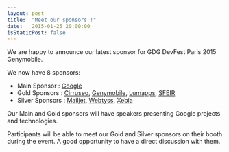 ```yaml
---
layout: post
title:  "Meet our sponsors !"
date:   2015-01-25 20:00:00
isStaticPost: false
---
```

We are happy to announce our latest sponsor for GDG DevFest Paris 2015: Genymobile.

We now have 8 sponsors:

* Main Sponsor : [Google](http://www.google.com/)
* Gold Sponsors : [Cirruseo](http://www.cirruseo.com/), [Genymobile](http://www.genymobile.com/), [Lumapps](http://www.lumapps.com/), [SFEIR](http://www.sfeir.com/)
* Silver Sponsors : [Mailjet](https://www.mailjet.com/), [Webtyss](http://www.webtyss.com/), [Xebia](http://xebia.com/)

Our Main and Gold sponsors will have speakers presenting Google projects and technologies.

Participants will be able to meet our Gold and Silver sponsors on their booth during the event. A good opportunity to have a direct discussion with them.
